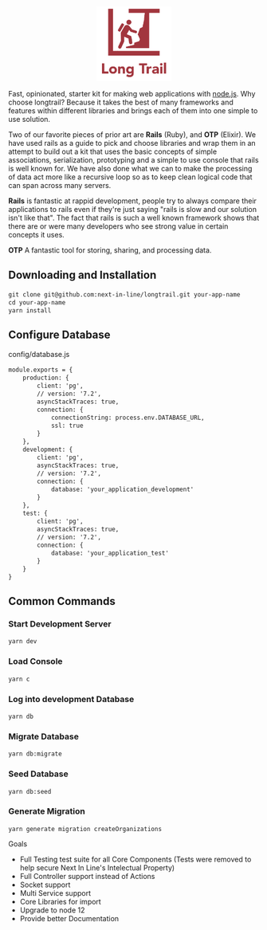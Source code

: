 <br />
<div align="center" style="margin:auto; text-align: center">
    <div style="margin:auto; display: inline-block;">
        <img src="https://github.com/next-in-line/longtrail/blob/master/solo-logo.png?raw=true" width='150px' />
    </div>
</div>

Fast, opinionated, starter kit for making web applications with [node.js](http://nodejs.org).
Why choose longtrail? Because it takes the best of many frameworks and features within different libraries and brings each of them into one simple to use solution.

Two of our favorite pieces of prior art are **Rails** (Ruby), and **OTP** (Elixir).
We have used rails as a guide to pick and choose libraries and wrap them in an attempt to build out a kit that uses the basic concepts of simple associations, serialization, prototyping and a simple to use console that rails is well known for.
We have also done what we can to make the processing of data act more like a recursive loop so as to keep clean logical code that can span across many servers.

**Rails** is fantastic at rappid development, people try to always compare their applications to rails even if they're just saying "rails is slow and our solution isn't like that". The fact that rails is such a well known framework shows that there are or were many developers who see strong value in certain concepts it uses.

**OTP** A fantastic tool for storing, sharing, and processing data. 

## Downloading and Installation
```
git clone git@github.com:next-in-line/longtrail.git your-app-name
cd your-app-name
yarn install
```

## Configure Database
config/database.js
```
module.exports = {
    production: {
        client: 'pg',
        // version: '7.2',
        asyncStackTraces: true,
        connection: {
            connectionString: process.env.DATABASE_URL,
            ssl: true
        }
    },
    development: {
        client: 'pg',
        asyncStackTraces: true,
        // version: '7.2',
        connection: {
            database: 'your_application_development'
        }
    },
    test: {
        client: 'pg',
        asyncStackTraces: true,
        // version: '7.2',
        connection: {
            database: 'your_application_test'
        }
    }
}
```

## Common Commands
### Start Development Server
```
yarn dev
```

### Load Console
```
yarn c
```

### Log into development Database
```
yarn db
```

### Migrate Database
```
yarn db:migrate
```

### Seed Database
```
yarn db:seed
```

### Generate Migration
```
yarn generate migration createOrganizations
```

Goals
* Full Testing test suite for all Core Components (Tests were removed to help secure Next In Line's Intelectual Property)
* Full Controller support instead of Actions
* Socket support
* Multi Service support
* Core Libraries for import
* Upgrade to node 12
* Provide better Documentation
